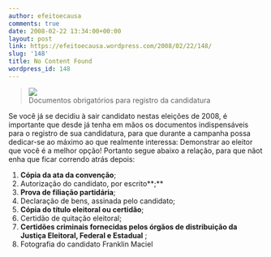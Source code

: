 ```yaml
---
author: efeitoecausa
comments: true
date: 2008-02-22 13:34:00+00:00
layout: post
link: https://efeitoecausa.wordpress.com/2008/02/22/148/
slug: '148'
title: No Content Found
wordpress_id: 148
---
```


>[![](http://efeitoecausa.files.wordpress.com/2008/02/documentos1.jpg?w=300)](http://efeitoecausa.files.wordpress.com/2008/02/documentos1.jpg)  
Documentos obrigatórios para registro da candidatura  
  
Se você já se decidiu à sair candidato nestas eleições de 2008, é importante que desde já tenha em mãos os documentos indispensáveis para o registro de sua candidatura, para que durante a campanha possa dedicar-se ao máximo ao que realmente interessa: Demonstrar ao eleitor que você é a melhor opção! Portanto segue abaixo a relação, para que nãot enha que ficar correndo atrás depois:  
  


  1. **Cópia da ata da convenção**;
  2. Autorização do candidato, por escrito**;**
  3. **Prova de filiação partidária**;
  4. Declaração de bens, assinada pelo candidato; 
  5. **Cópia do título eleitoral ou certidão**;
  6. Certidão de quitação eleitoral;
  7. **Certidões criminais fornecidas pelos órgãos de      distribuição da Justiça Eleitoral, Federal e Estadual** ;
  8. Fotografia do candidato
 Franklin Maciel
